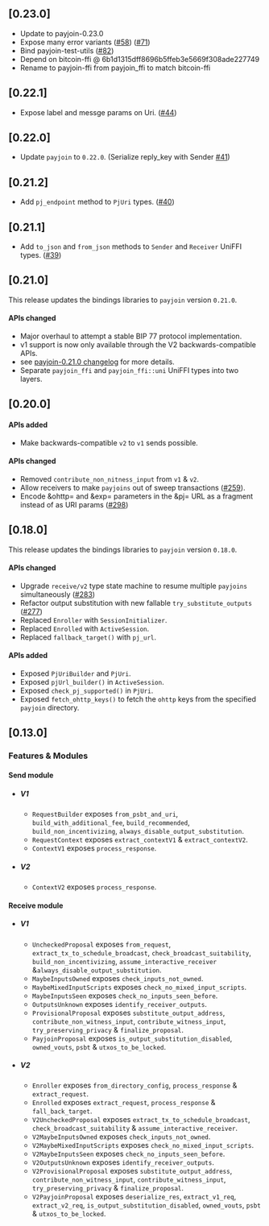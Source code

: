 ## [0.23.0]

- Update to payjoin-0.23.0
- Expose many error variants
  ([#58](https://github.com/LtbLightning/payjoin-ffi/pull/58))
  ([#71](https://github.com/LtbLightning/payjoin-ffi/pull/71))
- Bind payjoin-test-utils ([#82](https://github.com/LtbLightning/payjoin-ffi/pull/82))
- Depend on bitcoin-ffi @ 6b1d1315dff8696b5ffeb3e5669f308ade227749
- Rename to payjoin-ffi from payjoin_ffi to match bitcoin-ffi

## [0.22.1]
- Expose label and messge params on Uri. ([#44](https://github.com/LtbLightning/payjoin-ffi/pull/44))

## [0.22.0]
- Update `payjoin` to `0.22.0`. (Serialize reply_key with Sender [#41](https://github.com/LtbLightning/payjoin-ffi/pull/41))

## [0.21.2]
- Add `pj_endpoint` method to `PjUri` types. ([#40](https://github.com/LtbLightning/payjoin-ffi/pull/40))

## [0.21.1]
- Add `to_json` and `from_json` methods to `Sender` and `Receiver` UniFFI types. ([#39](https://github.com/LtbLightning/payjoin-ffi/pull/39))

## [0.21.0]
This release updates the bindings libraries to `payjoin` version `0.21.0`.
#### APIs changed
- Major overhaul to attempt a stable BIP 77 protocol implementation.
- v1 support is now only available through the V2 backwards-compatible APIs.
- see [payjoin-0.21.0 changelog](https://github.com/payjoin/rust-payjoin/blob/master/payjoin/CHANGELOG.md#0210) for more details.
- Separate `payjoin_ffi` and `payjoin_ffi::uni` UniFFI types into two layers.

## [0.20.0]
#### APIs added
- Make backwards-compatible `v2` to `v1` sends possible.
#### APIs changed
- Removed `contribute_non_nitness_input`  from `v1` & `v2`.
- Allow receivers to make `payjoins` out of sweep transactions ([#259](https://github.com/payjoin/rust-payjoin/pull/259)).
- Encode &ohttp= and &exp= parameters in the &pj= URL as a fragment instead of as URI params ([#298](https://github.com/payjoin/rust-payjoin/pull/298))

## [0.18.0]
This release updates the bindings libraries to `payjoin` version `0.18.0`.
#### APIs changed
- Upgrade `receive/v2` type state machine to resume multiple `payjoins` simultaneously ([#283](https://github.com/payjoin/rust-payjoin/pull/283))
- Refactor output substitution with new fallable `try_substitute_outputs` ([#277](https://github.com/payjoin/rust-payjoin/pull/277))
- Replaced `Enroller` with `SessionInitializer`.
- Replaced `Enrolled` with `ActiveSession`.
- Replaced `fallback_target()` with `pj_url`.
#### APIs added
- Exposed `PjUriBuilder` and `PjUri`.
- Exposed `pjUrl_builder()` in `ActiveSession`.
- Exposed `check_pj_supported()` in `PjUri`.
- Exposed `fetch_ohttp_keys()` to fetch the `ohttp` keys from the specified `payjoin` directory.

## [0.13.0]
### Features & Modules
#### Send module
- #####  V1
    - `RequestBuilder` exposes `from_psbt_and_uri`, `build_with_additional_fee`, `build_recommended`, `build_non_incentivizing`, `always_disable_output_substitution`.
    - `RequestContext` exposes `extract_contextV1` & `extract_contextV2`.
    - `ContextV1` exposes `process_response`.
- ##### V2
    - `ContextV2` exposes `process_response`.
#### Receive module
- #####  V1
    - `UncheckedProposal` exposes `from_request`, `extract_tx_to_schedule_broadcast`, `check_broadcast_suitability`, `build_non_incentivizing`,
      `assume_interactive_receiver` &`always_disable_output_substitution`.
    - `MaybeInputsOwned` exposes `check_inputs_not_owned`.
    - `MaybeMixedInputScripts` exposes `check_no_mixed_input_scripts`.
    - `MaybeInputsSeen` exposes `check_no_inputs_seen_before`.
    - `OutputsUnknown` exposes `identify_receiver_outputs`.
    - `ProvisionalProposal` exposes `substitute_output_address`, `contribute_non_witness_input`, `contribute_witness_input`, `try_preserving_privacy` &
      `finalize_proposal`.
    - `PayjoinProposal` exposes `is_output_substitution_disabled`, `owned_vouts`, `psbt` & `utxos_to_be_locked`.
- ##### V2
    - `Enroller` exposes `from_directory_config`, `process_response` & `extract_request`.
    - `Enrolled` exposes `extract_request`, `process_response` & `fall_back_target`.
    - `V2UncheckedProposal` exposes  `extract_tx_to_schedule_broadcast`, `check_broadcast_suitability` & `assume_interactive_receiver`.
    - `V2MaybeInputsOwned` exposes `check_inputs_not_owned`.
    - `V2MaybeMixedInputScripts` exposes `check_no_mixed_input_scripts`.
    - `V2MaybeInputsSeen` exposes `check_no_inputs_seen_before`.
    - `V2OutputsUnknown` exposes `identify_receiver_outputs`.
    - `V2ProvisionalProposal` exposes `substitute_output_address`, `contribute_non_witness_input`, `contribute_witness_input`, `try_preserving_privacy` &
      `finalize_proposal`.
    - `V2PayjoinProposal` exposes `deserialize_res`, `extract_v1_req`, `extract_v2_req`, `is_output_substitution_disabled`, `owned_vouts`, `psbt` &
      `utxos_to_be_locked`.